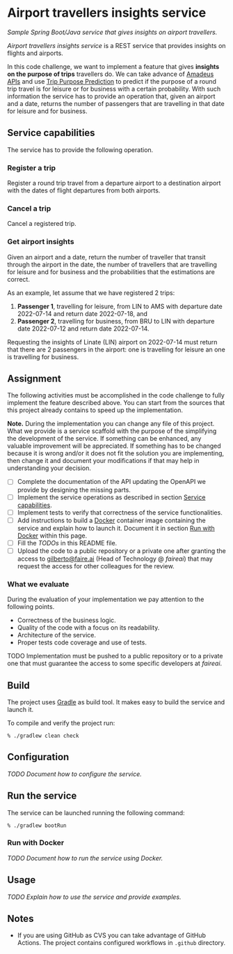 # Airport travellers insights service

*Sample Spring Boot/Java service that gives insights on airport travellers.*

*Airport travellers insights service* is a REST service that provides insights
on flights and airports.

In this code challenge, we want to implement a feature that gives **insights on
the purpose of trips** travellers do.
We can take advance of [Amadeus APIs](https://developers.amadeus.com/) and use
[Trip Purpose Prediction](https://developers.amadeus.com/self-service/category/trip/api-doc/trip-purpose-prediction/api-reference)
to predict if the purpose of a round trip travel is for leisure or for business
with a certain probability.
With such information the service has to provide an operation that, given an
airport and a date, returns the number of passengers that are travelling in that
date for leisure and for business.

## Service capabilities

The service has to provide the following operation. 

### Register a trip

Register a round trip travel from a departure airport to a destination airport
with the dates of flight departures from both airports. 

### Cancel a trip

Cancel a registered trip.

### Get airport insights

Given an airport and a date, return the number of traveller that transit through
the airport in the date, the number of travellers that are travelling for
leisure and for business and the probabilities that the estimations are correct.

As an example, let assume that we have registered 2 trips:

1. **Passenger 1**, travelling for leisure, from LIN to AMS with departure date
   2022-07-14 and return date 2022-07-18, and
2. **Passenger 2**, travelling for business, from BRU to LIN with departure date
   2022-07-12 and return date 2022-07-14.

Requesting the insights of Linate (LIN) airport on 2022-07-14 must return that
there are 2 passengers in the airport: one is travelling for leisure an one is
travelling for business.

## Assignment

The following activities must be accomplished in the code challenge to fully
implement the feature described above.
You can start from the sources that this project already contains to speed up
the implementation.

**Note.** During the implementation you can change any file of this project.
What we provide is a service scaffold with the purpose of the simplifying the
development of the service.
If something can be enhanced, any valuable improvement will be appreciated.
If something has to be changed because it is wrong and/or it does not fit the
solution you are implementing, then change it and document your modifications if
that may help in understanding your decision.

- [ ] Complete the documentation of the API updating the OpenAPI we provide by
      designing the missing parts.
- [ ] Implement the service operations as described in section
      [Service capabilities](#service-capabilities).
- [ ] Implement tests to verify that correctness of the service functionalities.
- [ ] Add instructions to build a [Docker](https://www.docker.com/) container
      image containing the service and explain how to launch it.
      Document it in section [Run with Docker](#run-with-docker) within this
      page.
- [ ] Fill the *TODOs* in this README file.
- [ ] Upload the code to a public repository or a private one after granting the
      access to [gilberto@faire.ai](mailto:gilberto@faire.ai) (Head of
      Technology @ *faireai*) that may request the access for other colleagues
      for the review.

### What we evaluate

During the evaluation of your implementation we pay attention to the following
points.

- Correctness of the business logic.
- Quality of the code with a focus on its readability.
- Architecture of the service.
- Proper tests code coverage and use of tests.

TODO Implementation must be pushed to a public repository or to a private one
that must guarantee the access to some specific developers at *faireai*.

## Build

The project uses [Gradle](https://gradle.org/) as build tool.
It makes easy to build the service and launch it.

To compile and verify the project run:

```shell
% ./gradlew clean check
```

## Configuration

*TODO Document how to configure the service.*

## Run the service

The service can be launched running the following command:

```shell
% ./gradlew bootRun
```

### Run with Docker

*TODO Document how to run the service using Docker.*

## Usage

*TODO Explain how to use the service and provide examples.*

## Notes

- If you are using GitHub as CVS you can take advantage of GitHub Actions.
  The project contains configured workflows in `.github` directory. 
